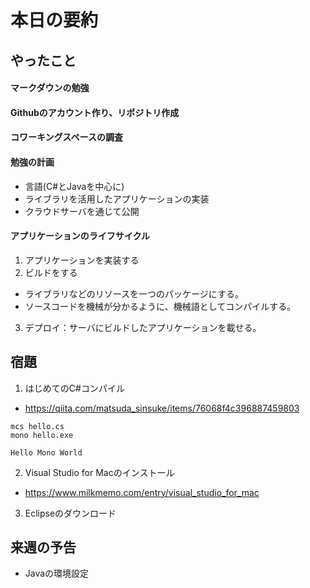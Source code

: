 # 本日の要約

## やったこと
#### マークダウンの勉強
#### Githubのアカウント作り、リポジトリ作成
#### コワーキングスペースの調査

#### 勉強の計画
 * 言語(C#とJavaを中心に)
 * ライブラリを活用したアプリケーションの実装
 * クラウドサーバを通じて公開

#### アプリケーションのライフサイクル
1. アプリケーションを実装する
2. ビルドをする
 * ライブラリなどのリソースを一つのパッケージにする。
 * ソースコードを機械が分かるように、機械語としてコンパイルする。

3. デプロイ：サーバにビルドしたアプリケーションを載せる。

## 宿題
1. はじめてのC#コンパイル
 * https://qiita.com/matsuda_sinsuke/items/76068f4c396887459803

```
mcs hello.cs
mono hello.exe 

Hello Mono World
```

2. Visual Studio for Macのインストール
 * https://www.milkmemo.com/entry/visual_studio_for_mac

3. Eclipseのダウンロード

## 来週の予告
 * Javaの環境設定
